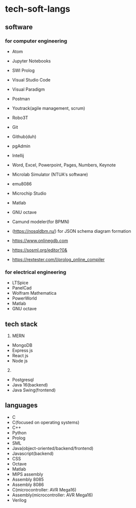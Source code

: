 # tech-soft-langs  
## software  
### for computer engineering  
* Atom
* Jupyter Notebooks
* SWI Prolog
* Visual Studio Code
* Visual Paradigm
* Postman
* Youtrack(agile management, scrum)
* Robo3T
* Git
* Github(duh)
* pgAdmin
* Intellij
* Word, Excel, Powerpoint, Pages, Numbers, Keynote
* Microlab Simulator (NTUA's software)
* emu8086
* Microchip Studio
* Matlab
* GNU octave
* Camund modeler(for BPMN) <br />

* (https://nosqldbm.ru/) for JSON schema diagram formation
* https://www.onlinegdb.com
* https://sosml.org/editor?0&
* https://rextester.com/l/prolog_online_compiler

### for electrical engineering  
* LTSpice
* PanelCad
* Wolfram Mathematica
* PowerWorld
* Matlab
* GNU octave

## tech stack  
1. MERN
* MongoDB
* Express js
* React js
* Node js
2. 
* Postgresql
* Java 16(backend)
* Java Swing(frontend)

## languages  
* C
* C(focused on operating systems)
* C++
* Python
* Prolog
* SML
* Java(object-oriented/backend/frontend)
* Javascript(backend)
* CSS
* Octave
* Matlab
* MIPS assembly
* Assembly 8085
* Assembly 8086
* C(microcontroller: AVR Mega16)
* Assembly(microcontroller: AVR Mega16)
* Verilog

